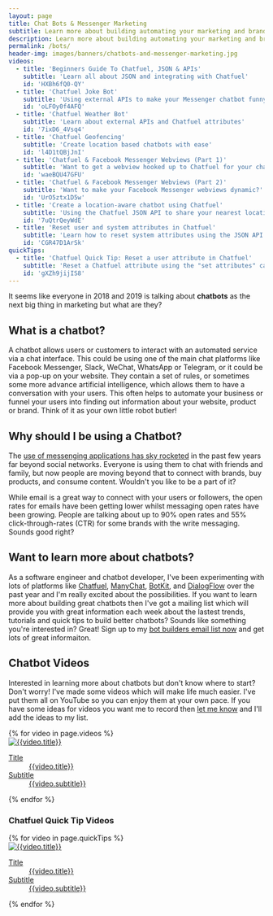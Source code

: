 ```yaml
---
layout: page
title: Chat Bots & Messenger Marketing
subtitle: Learn more about building automating your marketing and brands using chatbots and Facebook Messenger
description: Learn more about building automating your marketing and brands using chatbots and Facebook Messenger
permalink: /bots/
header-img: images/banners/chatbots-and-messenger-marketing.jpg
videos:
  - title: 'Beginners Guide To Chatfuel, JSON & APIs'
    subtitle: 'Learn all about JSON and integrating with Chatfuel'
    id: 'HXBh6fQ0-QY'
  - title: 'Chatfuel Joke Bot'
    subtitle: 'Using external APIs to make your Messenger chatbot funny'
    id: 'oLFOy0f4AFQ'
  - title: 'Chatfuel Weather Bot'
    subtitle: 'Learn about external APIs and Chatfuel attributes'
    id: '7ixD6_4Vsq4'
  - title: 'Chatfuel Geofencing'
    subtitle: 'Create location based chatbots with ease'
    id: 'l4D1tQBjJnI'
  - title: 'Chatfuel & Facebook Messenger Webviews (Part 1)'
    subtitle: 'Want to get a webview hooked up to Chatfuel for your chatbot?'
    id: 'waeBQU47GFU'
  - title: 'Chatfuel & Facebook Messenger Webviews (Part 2)'
    subtitle: 'Want to make your Facebook Messenger webviews dynamic?'
    id: 'UrO5ztx1D5w'
  - title: 'Create a location-aware chatbot using Chatfuel'
    subtitle: 'Using the Chatfuel JSON API to share your nearest location'
    id: '7uQtrQeyWdE'
  - title: 'Reset user and system attributes in Chatfuel'
    subtitle: 'Learn how to reset system attributes using the JSON API'
    id: 'CGR47D1ArSk'
quickTips:
  - title: 'Chatfuel Quick Tip: Reset a user attribute in Chatfuel'
    subtitle: 'Reset a Chatfuel attribute using the "set attributes" card'
    id: 'gXZh9jijIS8'
---
```


It seems like everyone in 2018 and 2019 is talking about **chatbots** as the next big thing in marketing but what are they?

## What is a chatbot?

A chatbot allows users or customers to interact with an automated service via a chat interface. This could be using one of the main chat platforms like Facebook Messenger, Slack, WeChat, WhatsApp or Telegram, or it could be via a pop-up on your website. They contain a set of rules, or sometimes some more advance artificial intelligence, which allows them to have a conversation with your users. This often helps to automate your business or funnel your users into finding out information about your website, product or brand. Think of it as your own little robot butler!

## Why should I be using a Chatbot?

The [use of messenging applications has sky rocketed](https://www.businessinsider.com/the-messaging-app-report-2015-11) in the past few years far beyond social networks. Everyone is using them to chat with friends and family, but now people are moving beyond that to connect with brands, buy products, and consume content. Wouldn't you like to be a part of it?

While email is a great way to connect with your users or followers, the open rates for emails have been getting lower whilst messaging open rates have been growing. People are talking about up to 90% open rates and 55% click-through-rates (CTR) for some brands with the write messaging. Sounds good right?

## Want to learn more about chatbots?

As a software engineer and chatbot developer, I've been experimenting with lots of platforms like [Chatfuel](https://chatfuel.com), [ManyChat](https://manychat.com/), [BotKit](https://botkit.ai/), and [DialogFlow](https://dialogflow.com/) over the past year and I'm really excited about the possibilities. If you want to learn more about building great chatbots then I've got a mailing list which will provide you with great information each week about the lastest trends, tutorials and quick tips to build better chatbots? Sounds like something you're interested in? Great! Sign up to my [bot builders email list now](/bots/sign-up-bot-building-for-beginners/) and get lots of great informaiton.

## Chatbot Videos

Interested in learning more about chatbots but don't know where to start? Don't worry! I've made some videos which will make life much easier. I've put them all on YouTube so you can enjoy them at your own pace. If you have some ideas for videos you want me to record then [let me know](/contact) and I'll add the ideas to my list.

<article>
  <div class="cf pa2">
{% for video in page.videos %}
    <div class="fl w-100 w-50-ns pa2">
      <a href="https://www.youtube.com/watch?v={{video.id}}" class="db link tc" target="_blank">
        <img src="https://i.ytimg.com/vi/{{video.id}}/hqdefault.jpg" alt="{{video.title}}" class="w-100 db outline black-10 grow"/>
        <dl class="mt2 f7 f6-ns lh-copy">
          <dt class="clip">Title</dt>
          <dd class="ml0 black truncate w-100">{{video.title}}</dd>
          <dt class="clip">Subtitle</dt>
          <dd class="ml0 gray truncate w-100">{{video.subtitle}}</dd>
        </dl>
      </a>
    </div>
{% endfor %}
  </div>
</article>

### Chatfuel Quick Tip Videos

<article>
  <div class="cf pa2">
{% for video in page.quickTips %}
    <div class="fl w-100 w-50-ns pa2">
      <a href="https://www.youtube.com/watch?v={{video.id}}" class="db link tc" target="_blank">
        <img src="https://i.ytimg.com/vi/{{video.id}}/hqdefault.jpg" alt="{{video.title}}" class="w-100 db outline black-10 grow"/>
        <dl class="mt2 f7 f6-ns lh-copy">
          <dt class="clip">Title</dt>
          <dd class="ml0 black truncate w-100">{{video.title}}</dd>
          <dt class="clip">Subtitle</dt>
          <dd class="ml0 gray truncate w-100">{{video.subtitle}}</dd>
        </dl>
      </a>
    </div>
{% endfor %}
  </div>
</article>
